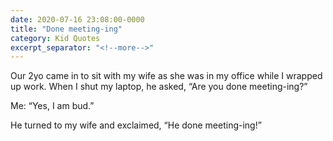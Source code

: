 ```yaml
---
date: 2020-07-16 23:08:00-0000
title: "Done meeting-ing"
category: Kid Quotes
excerpt_separator: "<!--more-->"
---
```


Our 2yo came in to sit with my wife as she was in my office while I wrapped up work. When I shut my laptop, he asked, “Are you done meeting-ing?”

Me: “Yes, I am bud.”

He turned to my wife and exclaimed, “He done meeting-ing!”
<!--more-->
